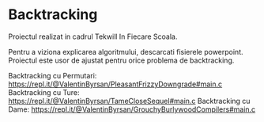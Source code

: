 # Backtracking
Proiectul realizat in cadrul Tekwill In Fiecare Scoala.

Pentru a viziona explicarea algoritmului, descarcati fisierele powerpoint.
Proiectul este usor de ajustat pentru orice problema de backtracking.

Backtracking cu Permutari: https://repl.it/@ValentinByrsan/PleasantFrizzyDowngrade#main.c
Backtracking cu Ture: https://repl.it/@ValentinByrsan/TameCloseSequel#main.c
Backtracking cu Dame: https://repl.it/@ValentinByrsan/GrouchyBurlywoodCompilers#main.c

